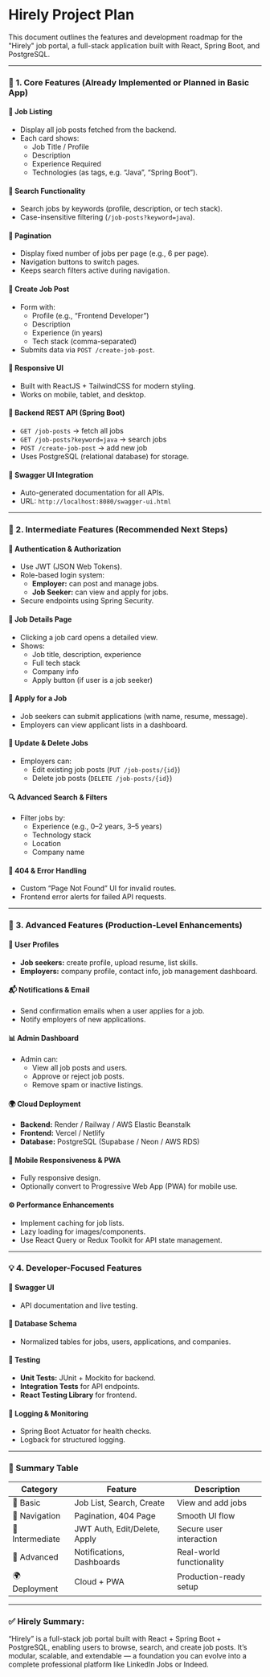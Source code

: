 # Hirely Project Plan

This document outlines the features and development roadmap for the "Hirely" job portal, a full-stack application built with React, Spring Boot, and PostgreSQL.

---

### 🧱 1. Core Features (Already Implemented or Planned in Basic App)

#### 🔹 Job Listing
- Display all job posts fetched from the backend.
- Each card shows:
  - Job Title / Profile
  - Description
  - Experience Required
  - Technologies (as tags, e.g. “Java”, “Spring Boot”).

#### 🔹 Search Functionality
- Search jobs by keywords (profile, description, or tech stack).
- Case-insensitive filtering (`/job-posts?keyword=java`).

#### 🔹 Pagination
- Display fixed number of jobs per page (e.g., 6 per page).
- Navigation buttons to switch pages.
- Keeps search filters active during navigation.

#### 🔹 Create Job Post
- Form with:
  - Profile (e.g., “Frontend Developer”)
  - Description
  - Experience (in years)
  - Tech stack (comma-separated)
- Submits data via `POST /create-job-post`.

#### 🔹 Responsive UI
- Built with ReactJS + TailwindCSS for modern styling.
- Works on mobile, tablet, and desktop.

#### 🔹 Backend REST API (Spring Boot)
- `GET /job-posts` → fetch all jobs
- `GET /job-posts?keyword=java` → search jobs
- `POST /create-job-post` → add new job
- Uses PostgreSQL (relational database) for storage.

#### 🔹 Swagger UI Integration
- Auto-generated documentation for all APIs.
- URL: `http://localhost:8080/swagger-ui.html`

---

### 🧰 2. Intermediate Features (Recommended Next Steps)

#### 🔑 Authentication & Authorization
- Use JWT (JSON Web Tokens).
- Role-based login system:
  - **Employer:** can post and manage jobs.
  - **Job Seeker:** can view and apply for jobs.
- Secure endpoints using Spring Security.

#### 🧾 Job Details Page
- Clicking a job card opens a detailed view.
- Shows:
  - Job title, description, experience
  - Full tech stack
  - Company info
  - Apply button (if user is a job seeker)

#### 📄 Apply for a Job
- Job seekers can submit applications (with name, resume, message).
- Employers can view applicant lists in a dashboard.

#### 🧰 Update & Delete Jobs
- Employers can:
  - Edit existing job posts (`PUT /job-posts/{id}`)
  - Delete job posts (`DELETE /job-posts/{id}`)

#### 🔍 Advanced Search & Filters
- Filter jobs by:
  - Experience (e.g., 0–2 years, 3–5 years)
  - Technology stack
  - Location
  - Company name

#### 🧭 404 & Error Handling
- Custom “Page Not Found” UI for invalid routes.
- Frontend error alerts for failed API requests.

---

### 🚀 3. Advanced Features (Production-Level Enhancements)

#### 👤 User Profiles
- **Job seekers:** create profile, upload resume, list skills.
- **Employers:** company profile, contact info, job management dashboard.

#### 📬 Notifications & Email
- Send confirmation emails when a user applies for a job.
- Notify employers of new applications.

#### 📊 Admin Dashboard
- Admin can:
  - View all job posts and users.
  - Approve or reject job posts.
  - Remove spam or inactive listings.

#### 🌍 Cloud Deployment
- **Backend:** Render / Railway / AWS Elastic Beanstalk
- **Frontend:** Vercel / Netlify
- **Database:** PostgreSQL (Supabase / Neon / AWS RDS)

#### 📱 Mobile Responsiveness & PWA
- Fully responsive design.
- Optionally convert to Progressive Web App (PWA) for mobile use.

#### ⚙️ Performance Enhancements
- Implement caching for job lists.
- Lazy loading for images/components.
- Use React Query or Redux Toolkit for API state management.

---

### 💡 4. Developer-Focused Features

#### 🧪 Swagger UI
- API documentation and live testing.

#### 🧱 Database Schema
- Normalized tables for jobs, users, applications, and companies.

#### 🧰 Testing
- **Unit Tests:** JUnit + Mockito for backend.
- **Integration Tests** for API endpoints.
- **React Testing Library** for frontend.

#### 🧾 Logging & Monitoring
- Spring Boot Actuator for health checks.
- Logback for structured logging.

---

### 🌈 Summary Table

| Category       | Feature                       | Description                      |
|----------------|-------------------------------|----------------------------------|
| 🧱 Basic       | Job List, Search, Create      | View and add jobs                |
| 🧭 Navigation   | Pagination, 404 Page          | Smooth UI flow                   |
| 🧰 Intermediate | JWT Auth, Edit/Delete, Apply  | Secure user interaction          |
| 🚀 Advanced    | Notifications, Dashboards     | Real-world functionality         |
| 🌍 Deployment  | Cloud + PWA                   | Production-ready setup           |

---

### ✅ Hirely Summary:

“Hirely” is a full-stack job portal built with React + Spring Boot + PostgreSQL, enabling users to browse, search, and create job posts. It’s modular, scalable, and extendable — a foundation you can evolve into a complete professional platform like LinkedIn Jobs or Indeed.